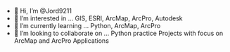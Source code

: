 - 👋 Hi, I’m @Jord9211
- 👀 I’m interested in ...  GIS, ESRI, ArcMap, ArcPro, Autodesk 
- 🌱 I’m currently learning ...  Python, ArcMap, ArcPro 
- 💞️ I’m looking to collaborate on ... Python practice Projects with focus on ArcMap and ArcPro Applications 

<!---
Jord9211/Jord9211 is a ✨ special ✨ repository because its `README.md` (this file) appears on your GitHub profile.
You can click the Preview link to take a look at your changes.
--->
